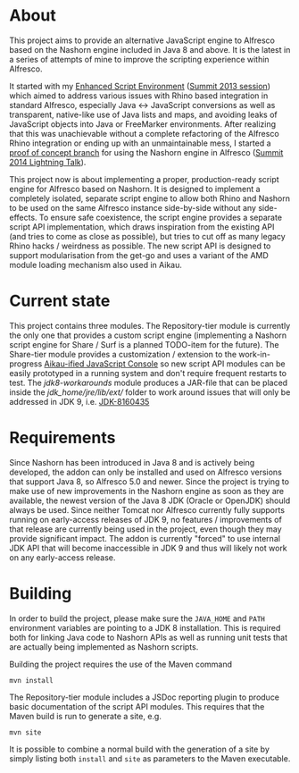 # About
This project aims to provide an alternative JavaScript engine to Alfresco based on the Nashorn engine included in Java 8 and above. It is the latest in a series of attempts of mine to improve the scripting experience within Alfresco.

It started with my [Enhanced Script Environment](https://github.com/AFaust/alfresco-enhanced-script-environment/) ([Summit 2013 session](https://summit.alfresco.com/barcelona/sessions/enhanced-script-api-dynamic-import-batch-processing)) which aimed to address various issues with Rhino based integration in standard Alfresco, especially Java <-> JavaScript conversions as well as transparent, native-like use of Java lists and maps, and avoiding leaks of JavaScript objects into Java or FreeMarker environments. After realizing that this was unachievable without a complete refactoring of the Alfresco Rhino integration or ending up with an unmaintainable mess, I started a [proof of concept branch](https://github.com/AFaust/alfresco-enhanced-script-environment/tree/nashorn_PoC) for using the Nashorn engine in Alfresco ([Summit 2014 Lightning Talk](https://youtu.be/t50IVAxpD3E?t=1057)).

This project now is about implementing a proper, production-ready script engine for Alfresco based on Nashorn. It is designed to implement a completely isolated, separate script engine to allow both Rhino and Nashorn to be used on the same Alfresco instance side-by-side without any side-effects. To ensure safe coexistence, the script engine provides a separate script API implementation, which draws inspiration from the existing API (and tries to come as close as possible), but tries to cut off as many legacy Rhino hacks / weirdness as possible. The new script API is designed to support modularisation from the get-go and uses a variant of the AMD module loading mechanism also used in Aikau.

# Current state
This project contains three modules. The Repository-tier module is currently the only one that provides a custom script engine (implementing a Nashorn script engine for Share / Surf is a planned TODO-item for the future). The Share-tier module provides a customization / extension to the work-in-progress [Aikau-ified JavaScript Console](https://github.com/AFaust/js-console/tree/js-console-v2) so new script API modules can be easily prototyped in a running system and don't require frequent restarts to test.
The *jdk8-workarounds* module produces a JAR-file that can be placed inside the *jdk_home/jre/lib/ext/* folder to work around issues that will only be addressed in JDK 9, i.e. [JDK-8160435](https://bugs.openjdk.java.net/browse/JDK-8160435)

# Requirements
Since Nashorn has been introduced in Java 8 and is actively being developed, the addon can only be installed and used on Alfresco versions that support Java 8, so Alfresco 5.0 and newer. Since the project is trying to make use of new improvements in the Nashorn engine as soon as they are available, the newest version of the Java 8 JDK (Oracle or OpenJDK) should always be used. Since neither Tomcat nor Alfresco currently fully supports running on early-access releases of JDK 9, no features / improvements of that release are currently being used in the project, even though they may provide significant impact. The addon is currently "forced" to use internal JDK API that will become inaccessible in JDK 9 and thus will likely not work on any early-access release.

# Building
In order to build the project, please make sure the `JAVA_HOME` and `PATH` environment variables are pointing to a JDK 8 installation. This is required both for linking Java code to Nashorn APIs as well as running unit tests that are actually being implemented as Nashorn scripts.

Building the project requires the use of the Maven command
```
mvn install
```

The Repository-tier module includes a JSDoc reporting plugin to produce basic documentation of the script API modules. This requires that the Maven build is run to generate a site, e.g.
```
mvn site
```

It is possible to combine a normal build with the generation of a site by simply listing both `install` and `site` as parameters to the Maven executable.